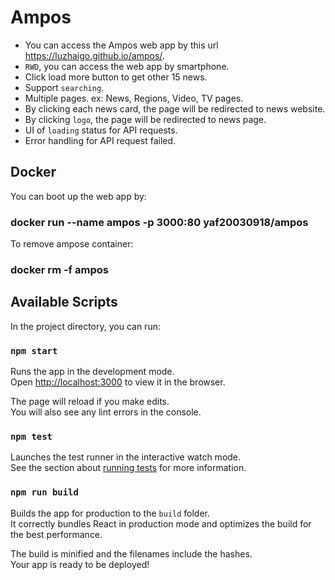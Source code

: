 # Ampos

- You can access the Ampos web app by this url https://luzhaigo.github.io/ampos/.
- `RWD`, you can access the web app by smartphone.
- Click load more button to get other 15 news.
- Support `searching`.
- Multiple pages. ex: News, Regions, Video, TV pages.
- By clicking each news card, the page will be redirected to news website.
- By clicking `logo`, the page will be redirected to news page.
- UI of `loading` status for API requests.
- Error handling for API request failed.

## Docker

You can boot up the web app by:

### docker run --name ampos -p 3000:80 yaf20030918/ampos

To remove ampose container:

### docker rm -f ampos

## Available Scripts

In the project directory, you can run:

### `npm start`

Runs the app in the development mode.<br>
Open [http://localhost:3000](http://localhost:3000) to view it in the browser.

The page will reload if you make edits.<br>
You will also see any lint errors in the console.

### `npm test`

Launches the test runner in the interactive watch mode.<br>
See the section about [running tests](https://facebook.github.io/create-react-app/docs/running-tests) for more information.

### `npm run build`

Builds the app for production to the `build` folder.<br>
It correctly bundles React in production mode and optimizes the build for the best performance.

The build is minified and the filenames include the hashes.<br>
Your app is ready to be deployed!
